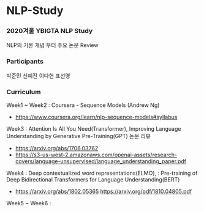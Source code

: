 # NLP-Study
### 2020겨울 YBIGTA NLP Study

NLP의 기본 개념 부터 주요 논문 Review

### Participants
박준민 신예진 이다현 표선영

### Curriculum
Week1 ~ Week2 : Coursera - Sequence Models (Andrew Ng)
- https://www.coursera.org/learn/nlp-sequence-models#syllabus 

Week3 : Attention Is All You Need(Transformer), Improving Language Understanding by Generative Pre-Training(GPT) 논문 리뷰
- https://arxiv.org/abs/1706.03762
- https://s3-us-west-2.amazonaws.com/openai-assets/research-covers/language-unsupervised/language_understanding_paper.pdf

Week4 : Deep contextualized word representations(ELMO), : Pre-training of Deep Bidirectional Transformers for Language Understanding(BERT)
- https://arxiv.org/abs/1802.05365
 https://arxiv.org/pdf/1810.04805.pdf

Week5 ~ Week6 : 
